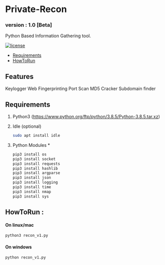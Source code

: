 # Private-Recon
### version : 1.0 [Beta]
Python Based Information Gathering tool. 

[![license](http://img.shields.io/badge/license-Apache%20v2-orange.svg)](https://github.com/Packman-lab/Private-Recon/blob/master/LICENSE)

- [Requirements](#requirements)
- [HowToRun](#howToRun)


## Features

Keylogger
Web Fingerprinting
Port Scan
MD5 Cracker
Subdomain finder


## Requirements
1. Python3 
   (https://www.python.org/ftp/python/3.8.5/Python-3.8.5.tar.xz)

2. Idle (optional)
    ```sh
    sudo apt install idle
    ```
3. Python Modules
    * 
    ```sh
    pip3 install os
    pip3 install socket
    pip3 install requests
    pip3 install hashlib
    pip3 install argparse
    pip3 install json
    pip3 install logging
    pip3 install time
    pip3 install nmap
    pip3 install sys
    ```
    
## HowToRun : 

#### On linux/mac
```sh
python3 recon_v1.py
```
#### On windows
```sh
python recon_v1.py
```


    
    
